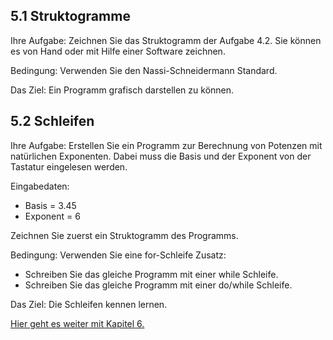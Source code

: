 ## 5.1 Struktogramme
Ihre Aufgabe: Zeichnen Sie das Struktogramm der Aufgabe 4.2.
Sie können es von Hand oder mit Hilfe einer Software zeichnen.

Bedingung: Verwenden Sie den Nassi-Schneidermann Standard.

Das Ziel: Ein Programm grafisch darstellen zu können.

## 5.2 Schleifen
Ihre Aufgabe: Erstellen Sie ein Programm zur Berechnung von Potenzen mit natürlichen Exponenten.
Dabei muss die Basis und der Exponent von der Tastatur eingelesen werden.

Eingabedaten:

* Basis = 3.45
* Exponent = 6

Zeichnen Sie zuerst ein Struktogramm des Programms.

Bedingung: Verwenden Sie eine for-Schleife
Zusatz:

* Schreiben Sie das gleiche Programm mit einer while Schleife.
* Schreiben Sie das gleiche Programm mit einer do/while Schleife.

Das Ziel: Die Schleifen kennen lernen.

[Hier geht es weiter mit Kapitel 6.](https://github.com/streusselhirni/hfict-he17-oop1-aufgaben/tree/master/kapitel6)
